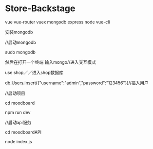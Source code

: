 # Store-Backstage
vue vue-router vuex mongodb express node  vue-cli


安装mongodb

//启动mongodb

sudo mongodb

然后在打开一个终端 输入mongo//进入交互模式

use shop／／进入shop数据库

db.Users.insert({"username":"admin","password":"123456"})//插入用户


//启动项目

cd moodboard

npm run dev



//启动api服务

cd moodboardAPI

node index.js
 
